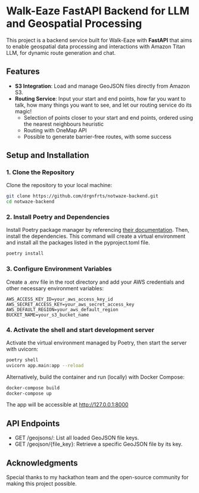 # Walk-Eaze FastAPI Backend for LLM and Geospatial Processing

This project is a backend service built for Walk-Eaze with **FastAPI** that aims to enable geospatial data processing and interactions with Amazon Titan LLM, for dynamic route generation and chat.


## Features

- **S3 Integration**: Load and manage GeoJSON files directly from Amazon S3.
- **Routing Service**: Input your start and end points, how far you want to talk, how many things you want to see, and let our routing service do its magic!
    - Selection of points closer to your start and end points, ordered using the nearest neighbours heuristic
    - Routing with OneMap API
    - Possible to generate barrier-free routes, with some success


## Setup and Installation

### 1. Clone the Repository

Clone the repository to your local machine:

```bash
git clone https://github.com/drgnfrts/notwaze-backend.git
cd notwaze-backend
```

### 2. Install Poetry and Dependencies

Install Poetry package manager by referencing [their documentation](https://python-poetry.org/docs/#installation). Then, install the dependencies. This command will create a virtual environment and install all the packages listed in the pyproject.toml file.

```bash
poetry install
```
### 3. Configure Environment Variables

Create a .env file in the root directory and add your AWS credentials and other necessary environment variables:

```plaintext
AWS_ACCESS_KEY_ID=your_aws_access_key_id
AWS_SECRET_ACCESS_KEY=your_aws_secret_access_key
AWS_DEFAULT_REGION=your_aws_default_region
BUCKET_NAME=your_s3_bucket_name
```

### 4. Activate the shell and start development server
Activate the virtual environment managed by Poetry, then start the server with uvicorn:


```bash
poetry shell
uvicorn app.main:app --reload
```

Alternatively, build the container and run (locally) with Docker Compose:

```bash
docker-compose build
docker-compose up
```

The app will be accessible at http://127.0.0.1:8000

## API Endpoints
- GET /geojsons/: List all loaded GeoJSON file keys.
- GET /geojson/{file_key}: Retrieve a specific GeoJSON file by its key.

## Acknowledgments
Special thanks to my hackathon team and the open-source community for making this project possible.